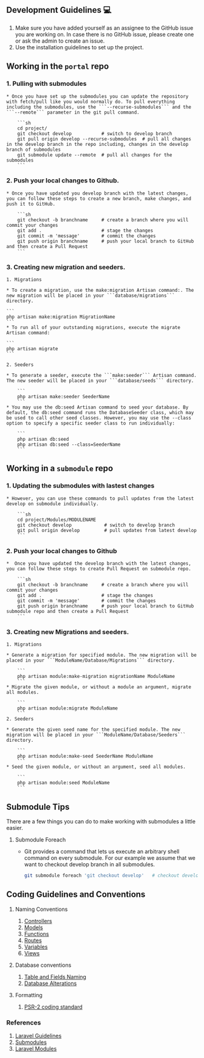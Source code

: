 ## Development Guidelines :computer:
1. Make sure you have added yourself as an assignee to the GitHub issue you are working on. In case there is no GitHub issue, please create one or ask the admin to create an issue.
2. Use the installation guidelines to set up the project.


## Working in the `portal` repo
### 1. Pulling with submodules

    * Once you have set up the submodules you can update the repository with fetch/pull like you would normally do. To pull everything including the submodules, use the ```--recurse-submodules``` and the ```--remote``` parameter in the git pull command.

        ```sh
        cd project/
        git checkout develop           # switch to develop branch
        git pull origin develop --recurse-submodules  # pull all changes in the develop branch in the repo including, changes in the develop branch of submodules
        git submodule update --remote  # pull all changes for the submodules
        ```

### 2. Push your local changes to Github.
    * Once you have updated you develop branch with the latest changes, you can follow these steps to create a new branch, make changes, and push it to GitHub.   

        ```sh
        git checkout -b branchname     # create a branch where you will commit your changes
        git add .                      # stage the changes
        git commit -m 'message'        # commit the changes
        git push origin branchname     # push your local branch to GitHub and then create a Pull Request
        ```

### 3. Creating new migration and seeders.

    1. Migrations

    * To create a migration, use the make:migration Artisan command:. The new migration will be placed in your ```database/migrations``` directory.

    ```
    php artisan make:migration MigrationName
    ```
    * To run all of your outstanding migrations, execute the migrate Artisan command:

    ```
    php artisan migrate
    ```

    2. Seeders

    * To generate a seeder, execute the ```make:seeder``` Artisan command. The new seeder will be placed in your ```database/seeds``` directory.

        ```
        php artisan make:seeder SeederName
        ```
    * You may use the db:seed Artisan command to seed your database. By default, the db:seed command runs the DatabaseSeeder class, which may be used to call other seed classes. However, you may use the --class option to specify a specific seeder class to run individually:

        ```
        php artisan db:seed
        php artisan db:seed --class=SeederName
        ```

## Working in a `submodule` repo

### 1. Updating the submodules with lastest changes
    * However, you can use these commands to pull updates from the latest develop on submodule individually.

        ```sh
        cd project/Modules/MODULENAME
        git checkout develop            # switch to develop branch
        git pull origin develop         # pull updates from latest develop
        ```
### 2. Push your local changes to Github
    *  Once you have updated the develop branch with the latest changes, you can follow these steps to create Pull Request on submodule repo.

        ```sh
        git checkout -b branchname     # create a branch where you will commit your changes
        git add .                      # stage the changes
        git commit -m 'message'        # commit the changes
        git push origin branchname     # push your local branch to GitHub submodule repo and then create a Pull Request
        ```
### 3. Creating new Migrations and seeders.

    1. Migrations

    * Generate a migration for specified module. The new migration will be placed in your ```ModuleName/Database/Migrations``` directory.

        ```
        php artisan module:make-migration migrationName ModuleName
        ```
    * Migrate the given module, or without a module an argument, migrate all modules.

        ```
        php artisan module:migrate ModuleName
        ```
    2. Seeders

    * Generate the given seed name for the specified module. The new migration will be placed in your ```ModuleName/Database/Seeders``` directory.

        ```
        php artisan module:make-seed SeederName ModuleName
        ```
    * Seed the given module, or without an argument, seed all modules.
    
        ```
        php artisan module:seed ModuleName
        ```


## Submodule Tips

There are a few things you can do to make working with submodules a little easier.

1. Submodule Foreach

    * Git provides a command that lets us execute an arbitrary shell command on every submodule. For our example we assume that we want to checkout develop branch in all submodules.

        ```sh
        git submodule foreach 'git checkout develop'   # checkout develop branch in all submodules
        ```

## Coding Guidelines and Conventions

1. Naming Conventions
    1. [Controllers](https://www.laravelbestpractices.com/#controllers)
    2. [Models](https://www.laravelbestpractices.com/#models)
    3. [Functions](https://www.laravelbestpractices.com/#functions)
    4. [Routes](https://www.laravelbestpractices.com/#routes)
    5. [Variables](https://www.laravelbestpractices.com/#variables)
    6. [Views](https://www.laravelbestpractices.com/#variables)

2. Database conventions
    1. [Table and Fields Naming](https://www.laravelbestpractices.com/#table-fields-naming)
    2. [Database Alterations](https://www.laravelbestpractices.com/#database-alterations)

3. Formatting
    1. [PSR-2 coding standard](https://www.php-fig.org/psr/psr-2/)

### References
1. [Laravel Guidelines](https://github.com/ColoredCow/resources/tree/master/laravel)
2. [Submodules](https://www.vogella.com/tutorials/GitSubmodules/article.html)
3. [Laravel Modules](https://nwidart.com/laravel-modules/v6/introduction)
